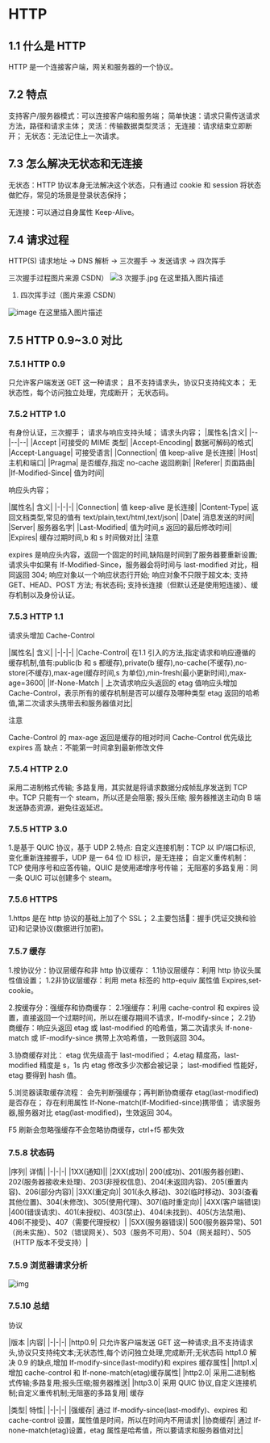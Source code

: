 # HTTP

## 1.1 什么是 HTTP

HTTP 是一个连接客户端，网关和服务器的一个协议。

## 7.2 特点

支持客户/服务器模式：可以连接客户端和服务端；
 简单快速：请求只需传送请求方法，路径和请求主体；
 灵活：传输数据类型灵活；
 无连接：请求结束立即断开；
 无状态：无法记住上一次请求。

## 7.3 怎么解决无状态和无连接

无状态：HTTP 协议本身无法解决这个状态，只有通过 cookie 和 session 将状态做贮存，常见的场景是登录状态保持；

无连接：可以通过自身属性 Keep-Alive。

## 7.4 请求过程

HTTP(S) 请求地址 → DNS 解析 → 三次握手 → 发送请求 → 四次挥手

三次握手过程图片来源 CSDN） ![3 次握手.jpg](https://p3-juejin.byteimg.com/tos-cn-i-k3u1fbpfcp/d65b93d07fd74758a60a0ecb9c117200~tplv-k3u1fbpfcp-zoom-1.image) 在这里插入图片描述

1. 四次挥手过（图片来源 CSDN）

![image](https://p3-juejin.byteimg.com/tos-cn-i-k3u1fbpfcp/2a12c33ac8d04fec8f21eb5c4fc482ab~tplv-k3u1fbpfcp-zoom-1.image) 在这里插入图片描述

## 7.5 HTTP 0.9~3.0 对比

### 7.5.1 HTTP 0.9

只允许客户端发送 GET 这一种请求；
 且不支持请求头，协议只支持纯文本；
 无状态性，每个访问独立处理，完成断开；
 无状态码。

### 7.5.2 HTTP 1.0

有身份认证，三次握手； 请求与响应支持头域； 请求头内容； |属性名|含义| |--|--|--| |Accept |可接受的 MIME 类型| |Accept-Encoding| 数据可解码的格式| |Accept-Language| 可接受语言| |Connection| 值 keep-alive 是长连接| |Host| 主机和端口| |Pragma| 是否缓存,指定 no-cache 返回刷新| |Referer| 页面路由| |If-Modified-Since| 值为时间|

响应头内容；

|属性名| 含义| |-|-|-| |Connection| 值 keep-alive 是长连接| |Content-Type| 返回文档类型,常见的值有 text/plain,text/html,text/json| |Date| 消息发送的时间| |Server| 服务器名字| |Last-Modified| 值为时间,s 返回的最后修改时间| |Expires| 缓存过期时间,b 和 s 时间做对比| 注意

expires 是响应头内容，返回一个固定的时间,缺陷是时间到了服务器要重新设置;
 请求头中如果有 If-Modified-Since，服务器会将时间与 last-modified 对比，相同返回 304;
 响应对象以一个响应状态行开始;
 响应对象不只限于超文本;
 支持 GET、HEAD、POST 方法;
 有状态码;
 支持长连接（但默认还是使用短连接）、缓存机制以及身份认证。

### 7.5.3 HTTP 1.1

请求头增加 Cache-Control

|属性名| 含义| |-|-|-| |Cache-Control| 在1.1 引入的方法,指定请求和响应遵循的缓存机制,值有:public(b 和 s 都缓存),private(b 缓存),no-cache(不缓存),no-store(不缓存),max-age(缓存时间,s 为单位),min-fresh(最小更新时间),max-age=3600| |If-None-Match | 上次请求响应头返回的 etag 值响应头增加 Cache-Control，表示所有的缓存机制是否可以缓存及哪种类型 etag 返回的哈希值,第二次请求头携带去和服务器值对比|

注意

Cache-Control 的 max-age 返回是缓存的相对时间 Cache-Control 优先级比 expires 高 缺点：不能第一时间拿到最新修改文件

### 7.5.4 HTTP 2.0

采用二进制格式传输;
 多路复用，其实就是将请求数据分成帧乱序发送到 TCP 中。TCP 只能有一个 steam，所以还是会阻塞;
 报头压缩;
 服务器推送主动向 B 端发送静态资源，避免往返延迟。

### 7.5.5 HTTP 3.0

1.是基于 QUIC 协议，基于 UDP
 2.特点:
 自定义连接机制：TCP 以 IP/端口标识,变化重新连接握手，UDP 是一 64 位 ID 标识，是无连接；
 自定义重传机制：TCP 使用序号和应答传输，QUIC 是使用递增序号传输； 无阻塞的多路复用：同一条 QUIC 可以创建多个 steam。

### 7.5.6 HTTPS

1.https 是在 http 协议的基础上加了个 SSL；
 2.主要包括：握手(凭证交换和验证)和记录协议(数据进行加密)。

### 7.5.7 缓存

1.按协议分：协议层缓存和非 http 协议缓存：
 1.1协议层缓存：利用 http 协议头属性值设置；
 1.2非协议层缓存：利用 meta 标签的 http-equiv 属性值 Expires,set-cookie。

2.按缓存分：强缓存和协商缓存：
 2.1强缓存：利用 cache-control 和 expires 设置，直接返回一个过期时间，所以在缓存期间不请求，If-modify-since；
 2.2协商缓存：响应头返回 etag 或 last-modified 的哈希值，第二次请求头 If-none-match 或 IF-modify-since 携带上次哈希值，一致则返回 304。

3.协商缓存对比： etag 优先级高于 last-modified；
 4.etag 精度高，last-modified 精度是 s，1s 内 etag 修改多少次都会被记录； last-modified 性能好，etag 要得到 hash 值。

5.浏览器读取缓存流程： 会先判断强缓存；再判断协商缓存 etag(last-modified)是否存在；
 存在利用属性 If-None-match(If-Modified-since)携带值；
 请求服务器,服务器对比 etag(last-modified)，生效返回 304。

F5 刷新会忽略强缓存不会忽略协商缓存，ctrl+f5 都失效

### 7.5.8 状态码

|序列| 详情| |-|-|-| |1XX(通知)|| |2XX(成功)| 200(成功)、201(服务器创建)、202(服务器接收未处理)、203(非授权信息)、204(未返回内容)、205(重置内容)、206(部分内容)| |3XX(重定向)| 301(永久移动)、302(临时移动)、303(查看其他位置)、304(未修改)、305(使用代理)、307(临时重定向)| |4XX(客户端错误) |400(错误请求)、401(未授权)、403(禁止)、404(未找到)、405(方法禁用)、406(不接受)、407（需要代理授权）| |5XX(服务器错误)| 500(服务器异常)、501（尚未实施）、502（错误网关）、503（服务不可用）、504（网关超时）、505（HTTP 版本不受支持）|

### 7.5.9 浏览器请求分析

![img](https://p3-juejin.byteimg.com/tos-cn-i-k3u1fbpfcp/0fc332eae3354d06a9802e8a7713594c~tplv-k3u1fbpfcp-zoom-1.image)

### 7.5.10 总结

协议

|版本 |内容| |-|-|-| |http0.9| 只允许客户端发送 GET 这一种请求;且不支持请求头,协议只支持纯文本;无状态性,每个访问独立处理,完成断开;无状态码 http1.0 解决 0.9 的缺点,增加 If-modify-since(last-modify)和 expires 缓存属性| |http1.x| 增加 cache-control 和 If-none-match(etag)缓存属性| |http2.0| 采用二进制格式传输;多路复用;报头压缩;服务器推送| |http3.0| 采用 QUIC 协议,自定义连接机制;自定义重传机制;无阻塞的多路复用| 缓存

|类型| 特性| |-|-|-| |强缓存| 通过 If-modify-since(last-modify)、expires 和 cache-control 设置，属性值是时间，所以在时间内不用请求| |协商缓存| 通过 If-none-match(etag)设置，etag 属性是哈希值，所以要请求和服务器值对比|
